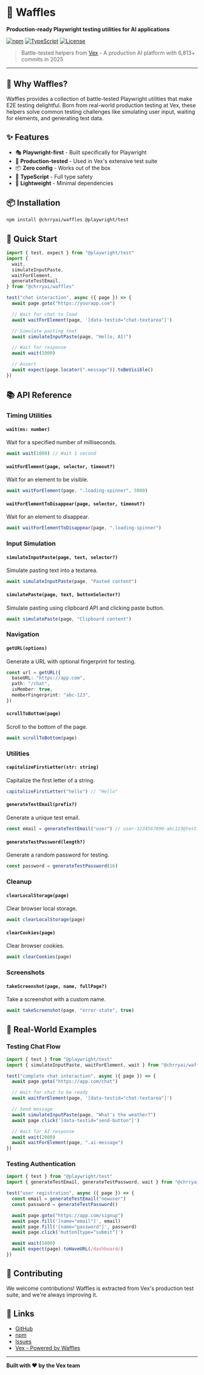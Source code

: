 # 🧇 Waffles

**Production-ready Playwright testing utilities for AI applications**

[![npm](https://img.shields.io/npm/v/@chrryai/waffles)](https://www.npmjs.com/package/@chrryai/waffles)
[![TypeScript](https://img.shields.io/badge/TypeScript-5.0-blue)](https://www.typescriptlang.org/)
[![License](https://img.shields.io/badge/license-MIT-blue.svg)](LICENSE)

> Battle-tested helpers from [Vex](https://askvex.com) - A production AI platform with 6,813+ commits in 2025

---

## 🎯 Why Waffles?

Waffles provides a collection of battle-tested Playwright utilities that make E2E testing delightful. Born from real-world production testing at Vex, these helpers solve common testing challenges like simulating user input, waiting for elements, and generating test data.

## ✨ Features

- 🎭 **Playwright-first** - Built specifically for Playwright
- 🧪 **Production-tested** - Used in Vex's extensive test suite
- 📦 **Zero config** - Works out of the box
- 🎯 **TypeScript** - Full type safety
- 🚀 **Lightweight** - Minimal dependencies

## 📦 Installation

```bash
npm install @chrryai/waffles @playwright/test
```

## 🚀 Quick Start

```typescript
import { test, expect } from "@playwright/test"
import {
  wait,
  simulateInputPaste,
  waitForElement,
  generateTestEmail,
} from "@chrryai/waffles"

test("chat interaction", async ({ page }) => {
  await page.goto("https://yourapp.com")

  // Wait for chat to load
  await waitForElement(page, '[data-testid="chat-textarea"]')

  // Simulate pasting text
  await simulateInputPaste(page, "Hello, AI!")

  // Wait for response
  await wait(1000)

  // Assert
  await expect(page.locator(".message")).toBeVisible()
})
```

## 📚 API Reference

### Timing Utilities

#### `wait(ms: number)`

Wait for a specified number of milliseconds.

```typescript
await wait(1000) // Wait 1 second
```

#### `waitForElement(page, selector, timeout?)`

Wait for an element to be visible.

```typescript
await waitForElement(page, ".loading-spinner", 5000)
```

#### `waitForElementToDisappear(page, selector, timeout?)`

Wait for an element to disappear.

```typescript
await waitForElementToDisappear(page, ".loading-spinner")
```

### Input Simulation

#### `simulateInputPaste(page, text, selector?)`

Simulate pasting text into a textarea.

```typescript
await simulateInputPaste(page, "Pasted content")
```

#### `simulatePaste(page, text, buttonSelector?)`

Simulate pasting using clipboard API and clicking paste button.

```typescript
await simulatePaste(page, "Clipboard content")
```

### Navigation

#### `getURL(options)`

Generate a URL with optional fingerprint for testing.

```typescript
const url = getURL({
  baseURL: "https://app.com",
  path: "/chat",
  isMember: true,
  memberFingerprint: "abc-123",
})
```

#### `scrollToBottom(page)`

Scroll to the bottom of the page.

```typescript
await scrollToBottom(page)
```

### Utilities

#### `capitalizeFirstLetter(str: string)`

Capitalize the first letter of a string.

```typescript
capitalizeFirstLetter("hello") // "Hello"
```

#### `generateTestEmail(prefix?)`

Generate a unique test email.

```typescript
const email = generateTestEmail("user") // user-1234567890-abc123@test.com
```

#### `generateTestPassword(length?)`

Generate a random password for testing.

```typescript
const password = generateTestPassword(16)
```

### Cleanup

#### `clearLocalStorage(page)`

Clear browser local storage.

```typescript
await clearLocalStorage(page)
```

#### `clearCookies(page)`

Clear browser cookies.

```typescript
await clearCookies(page)
```

### Screenshots

#### `takeScreenshot(page, name, fullPage?)`

Take a screenshot with a custom name.

```typescript
await takeScreenshot(page, "error-state", true)
```

## 🎨 Real-World Examples

### Testing Chat Flow

```typescript
import { test } from "@playwright/test"
import { simulateInputPaste, waitForElement, wait } from "@chrryai/waffles"

test("complete chat interaction", async ({ page }) => {
  await page.goto("https://app.com/chat")

  // Wait for chat to be ready
  await waitForElement(page, '[data-testid="chat-textarea"]')

  // Send message
  await simulateInputPaste(page, "What's the weather?")
  await page.click('[data-testid="send-button"]')

  // Wait for AI response
  await wait(2000)
  await waitForElement(page, ".ai-message")
})
```

### Testing Authentication

```typescript
import { test } from "@playwright/test"
import { generateTestEmail, generateTestPassword, wait } from "@chrryai/waffles"

test("user registration", async ({ page }) => {
  const email = generateTestEmail("newuser")
  const password = generateTestPassword()

  await page.goto("https://app.com/signup")
  await page.fill('[name="email"]', email)
  await page.fill('[name="password"]', password)
  await page.click('button[type="submit"]')

  await wait(1000)
  await expect(page).toHaveURL(/dashboard/)
})
```

## 🤝 Contributing

We welcome contributions! Waffles is extracted from Vex's production test suite, and we're always improving it.

## 🔗 Links

- [GitHub](https://github.com/askvex/waffles)
- [npm](https://npmjs.com/package/@chrryai/waffles)
- [Issues](https://github.com/askvex/waffles/issues)
- [Vex - Powered by Waffles](https://askvex.com)

---

**Built with ❤️ by the Vex team**
